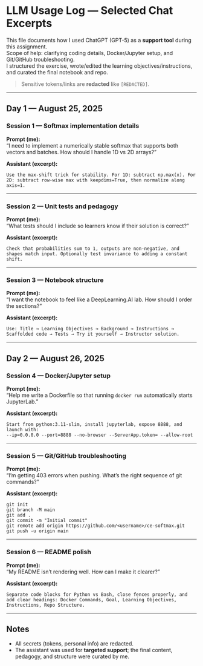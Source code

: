 # LLM Usage Log — Selected Chat Excerpts

This file documents how I used ChatGPT (GPT-5) as a **support tool** during this assignment.  
Scope of help: clarifying coding details, Docker/Jupyter setup, and Git/GitHub troubleshooting.  
I structured the exercise, wrote/edited the learning objectives/instructions, and curated the final notebook and repo.

> Sensitive tokens/links are **redacted** like `[REDACTED]`.

---

## Day 1 — August 25, 2025

### Session 1 — Softmax implementation details
**Prompt (me):**  
“I need to implement a numerically stable softmax that supports both vectors and batches. How should I handle 1D vs 2D arrays?”

**Assistant (excerpt):**
```text
Use the max-shift trick for stability. For 1D: subtract np.max(x). For 2D: subtract row-wise max with keepdims=True, then normalize along axis=1.
```

---

### Session 2 — Unit tests and pedagogy
**Prompt (me):**  
“What tests should I include so learners know if their solution is correct?”

**Assistant (excerpt):**
```text
Check that probabilities sum to 1, outputs are non-negative, and shapes match input. Optionally test invariance to adding a constant shift.
```

---

### Session 3 — Notebook structure
**Prompt (me):**  
“I want the notebook to feel like a DeepLearning.AI lab. How should I order the sections?”

**Assistant (excerpt):**
```text
Use: Title → Learning Objectives → Background → Instructions → Scaffolded code → Tests → Try it yourself → Instructor solution.
```

---

## Day 2 — August 26, 2025

### Session 4 — Docker/Jupyter setup
**Prompt (me):**  
“Help me write a Dockerfile so that running `docker run` automatically starts JupyterLab.”

**Assistant (excerpt):**
```text
Start from python:3.11-slim, install jupyterlab, expose 8888, and launch with:
--ip=0.0.0.0 --port=8888 --no-browser --ServerApp.token= --allow-root
```

---

### Session 5 — Git/GitHub troubleshooting
**Prompt (me):**  
“I’m getting 403 errors when pushing. What’s the right sequence of git commands?”

**Assistant (excerpt):**
```text
git init
git branch -M main
git add .
git commit -m "Initial commit"
git remote add origin https://github.com/<username>/ce-softmax.git
git push -u origin main
```

---

### Session 6 — README polish
**Prompt (me):**  
“My README isn’t rendering well. How can I make it clearer?”

**Assistant (excerpt):**
```text
Separate code blocks for Python vs Bash, close fences properly, and add clear headings: Docker Commands, Goal, Learning Objectives, Instructions, Repo Structure.
```

---

## Notes  
- All secrets (tokens, personal info) are redacted.  
- The assistant was used for **targeted support**; the final content, pedagogy, and structure were curated by me.

